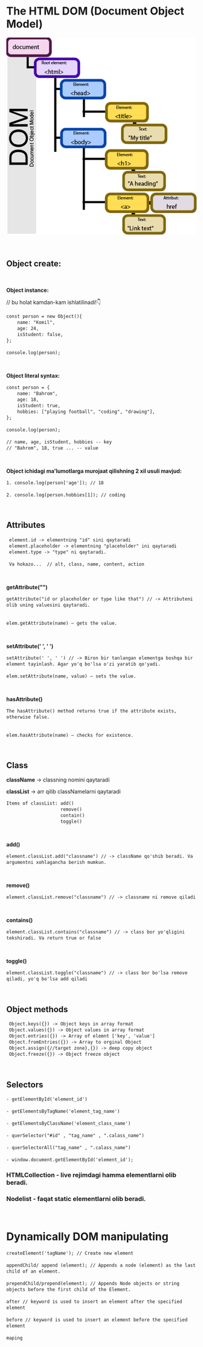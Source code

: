 # The HTML DOM (Document Object Model)

![Alt text](image.png)

<br>

## Object create:

<br>

__Object instance:__

// bu holat kamdan-kam ishlatilinadi!👇

```
const person = new Object(){
    name: "Komil",
    age: 24,
    isStudent: false,
};

console.log(person);
```
<br>

__Object literal syntax:__

```
const person = {
    name: "Bahrom",
    age: 18,
    isStudent: true,
    hobbies: ["playing football", "coding", "drawing"],
};

console.log(person);

// name, age, isStudent, hobbies -- key
// "Bahrom", 18, true ... -- value
```
<br>


__Object ichidagi ma'lumotlarga murojaat qilishning 2 xil usuli mavjud:__

```
1. console.log(person['age']); // 18

2. console.log(person.hobbies[1]); // coding
```

<br>

## Attributes

```
 element.id -> elementning "id" sini qaytaradi
 element.placeholder -> elementning "placeholder" ini qaytaradi
 element.type -> "type" ni qaytaradi.

 Va hokazo...  // alt, class, name, content, action 
```
<br>

__getAttribute("")__
```
getAttribute("id or placeholder or type like that") // -> Attributeni olib uning valuesini qaytaradi.


elem.getAttribute(name) – gets the value.
```
<br>

__setAttribute('  ', '  ')__
```
setAttribute(' ', ' ') // -> Biron bir tanlangan elementga boshqa bir element tayinlash. Agar yo'q bo'lsa o'zi yaratib qo'yadi.

elem.setAttribute(name, value) – sets the value.

```
<br>

__hasAttribute()__

```
The hasAttribute() method returns true if the attribute exists, otherwise false.


elem.hasAttribute(name) – checks for existence.
```

<br>

## Class


**className** -> classning nomini qaytaradi

**classList** -> arr qilib classNamelarni qaytaradi

```
Items of classList: add()
                    remove()
                    contain()
                    toggle()
```
<br>

__add()__

```
element.classList.add("classname") // -> className qo'shib beradi. Va argumentni xohlagancha berish mumkun.
```
<br>

__remove()__

```
element.classList.remove("classname") // -> classname ni remove qiladi
```
<br>

__contains()__

```
element.classList.contains("classname") // -> class bor yo'qligini tekshiradi. Va return true or false
```
<br>

__toggle()__

```
element.classList.toggle("classname") // -> class bor bo'lsa remove qiladi, yo'q bo'lsa add qiladi
```
<br>

## Object methods

```
 Object.keys({}) -> Object keys in array format
 Object.values({}) -> Object values in array format
 Object.entries({}) -> Array of elemnt ['key', 'value']
 Object.fromEntries({}) -> Array to orginal Object
 Object.assign({//target zone},{}) -> deep copy object
 Object.freeze({}) -> Object freeze object
```

<br>

## Selectors

```
- getElementById('element_id')

- getElementsByTagName('element_tag_name')

- getElementsByClassName('element_class_name')

- querSelector("#id" , "tag_name" , ".calass_name")

- querSelectorAll("tag_name" , ".calass_name")

- window.document.getElementById('element_id');

```

### HTMLCollection - live rejimdagi hamma elementlarni olib beradi.


### Nodelist - faqat static elementlarni olib beradi. 

<br>

# Dynamically DOM manipulating

```
createElement('tagName'); // Create new element

appendChild/ append (element); // Appends a node (element) as the last child of an element.

prependChild/prepend(element); // Appends Node objects or string objects before the first child of the Element.

after // keyword is used to insert an element after the specified element

before // keyword is used to insert an element before the specified element

maping
```